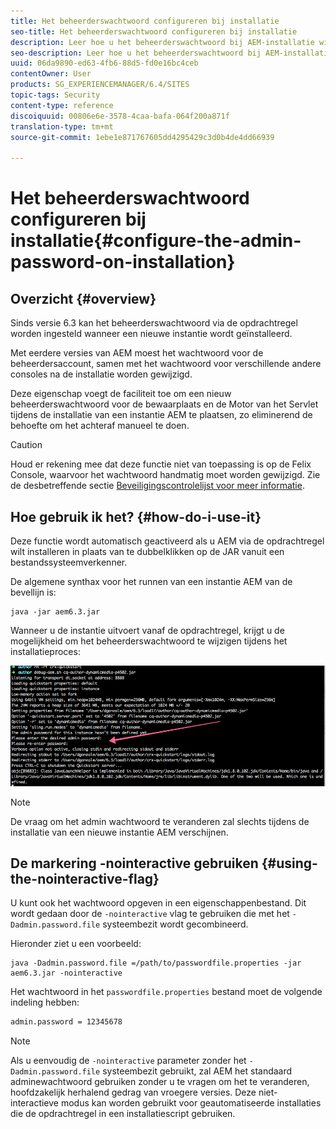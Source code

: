 ```yaml
---
title: Het beheerderswachtwoord configureren bij installatie
seo-title: Het beheerderswachtwoord configureren bij installatie
description: Leer hoe u het beheerderswachtwoord bij AEM-installatie wijzigt.
seo-description: Leer hoe u het beheerderswachtwoord bij AEM-installatie wijzigt.
uuid: 06da9890-ed63-4fb6-88d5-fd0e16bc4ceb
contentOwner: User
products: SG_EXPERIENCEMANAGER/6.4/SITES
topic-tags: Security
content-type: reference
discoiquuid: 00806e6e-3578-4caa-bafa-064f200a871f
translation-type: tm+mt
source-git-commit: 1ebe1e871767605dd4295429c3d0b4de4dd66939

---
```



# Het beheerderswachtwoord configureren bij installatie{#configure-the-admin-password-on-installation}

## Overzicht {#overview}

Sinds versie 6.3 kan het beheerderswachtwoord via de opdrachtregel worden ingesteld wanneer een nieuwe instantie wordt geïnstalleerd.

Met eerdere versies van AEM moest het wachtwoord voor de beheerdersaccount, samen met het wachtwoord voor verschillende andere consoles na de installatie worden gewijzigd.

Deze eigenschap voegt de faciliteit toe om een nieuw beheerderswachtwoord voor de bewaarplaats en de Motor van het Servlet tijdens de installatie van een instantie AEM te plaatsen, zo eliminerend de behoefte om het achteraf manueel te doen.

>[!CAUTION]
>
>Houd er rekening mee dat deze functie niet van toepassing is op de Felix Console, waarvoor het wachtwoord handmatig moet worden gewijzigd. Zie de desbetreffende sectie [Beveiligingscontrolelijst voor meer informatie](/help/sites-administering/security-checklist.md#change-default-passwords-for-the-aem-and-osgi-console-admin-accounts).

## Hoe gebruik ik het? {#how-do-i-use-it}

Deze functie wordt automatisch geactiveerd als u AEM via de opdrachtregel wilt installeren in plaats van te dubbelklikken op de JAR vanuit een bestandssysteemverkenner.

De algemene synthax voor het runnen van een instantie AEM van de bevellijn is:

```shell
java -jar aem6.3.jar
```

Wanneer u de instantie uitvoert vanaf de opdrachtregel, krijgt u de mogelijkheid om het beheerderswachtwoord te wijzigen tijdens het installatieproces:

![chlimage_1-116](assets/chlimage_1-116.png)

>[!NOTE]
>
>De vraag om het admin wachtwoord te veranderen zal slechts tijdens de installatie van een nieuwe instantie AEM verschijnen.

## De markering -nointeractive gebruiken {#using-the-nointeractive-flag}

U kunt ook het wachtwoord opgeven in een eigenschappenbestand. Dit wordt gedaan door de `-nointeractive` vlag te gebruiken die met het `-Dadmin.password.file` systeembezit wordt gecombineerd.

Hieronder ziet u een voorbeeld:

```shell
java -Dadmin.password.file =/path/to/passwordfile.properties -jar aem6.3.jar -nointeractive
```

Het wachtwoord in het `passwordfile.properties` bestand moet de volgende indeling hebben:

```xml
admin.password = 12345678
```

>[!NOTE]
>
>Als u eenvoudig de `-nointeractive` parameter zonder het `-Dadmin.password.file` systeembezit gebruikt, zal AEM het standaard adminewachtwoord gebruiken zonder u te vragen om het te veranderen, hoofdzakelijk herhalend gedrag van vroegere versies. Deze niet-interactieve modus kan worden gebruikt voor geautomatiseerde installaties die de opdrachtregel in een installatiescript gebruiken.

